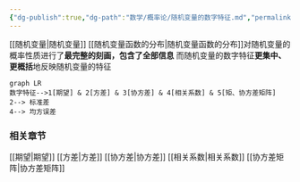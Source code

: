 ```yaml
---
{"dg-publish":true,"dg-path":"数学/概率论/随机变量的数字特征.md","permalink":"/数学/概率论/随机变量的数字特征/","dgPassFrontmatter":true,"noteIcon":"","created":"2024-04-19T18:32:13.642+08:00","updated":"2024-05-04T15:13:17.306+08:00"}
---
```


[[随机变量\|随机变量]]
[[随机变量函数的分布\|随机变量函数的分布]]对随机变量的概率性质进行了**最完整的刻画，包含了全部信息**
而随机变量的数字特征**更集中、更概括**地反映随机变量的特征


```mermaid
graph LR
数字特征-->1[期望] & 2[方差] & 3[协方差] & 4[相关系数] & 5[矩、协方差矩阵]
2--> 标准差
4--> 均方误差
```

### 相关章节
[[期望\|期望]]
[[方差\|方差]]
[[协方差\|协方差]]
[[相关系数\|相关系数]]
[[协方差矩阵\|协方差矩阵]]

